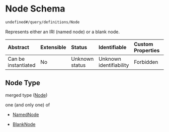 # Node Schema

```txt
undefined#/query/definitions/Node
```

Represents either an IRI (named node) or a blank node.

| Abstract            | Extensible | Status         | Identifiable            | Custom Properties | Additional Properties | Access Restrictions | Defined In                                                                     |
| :------------------ | :--------- | :------------- | :---------------------- | :---------------- | :-------------------- | :------------------ | :----------------------------------------------------------------------------- |
| Can be instantiated | No         | Unknown status | Unknown identifiability | Forbidden         | Allowed               | none                | [okp4-cognitarium.json\*](schema/okp4-cognitarium.json "open original schema") |

## Node Type

merged type ([Node](okp4-cognitarium-querymsg-definitions-node.md))

one (and only one) of

*   [NamedNode](okp4-cognitarium-querymsg-definitions-node-oneof-namednode.md "check type definition")

*   [BlankNode](okp4-cognitarium-querymsg-definitions-node-oneof-blanknode.md "check type definition")
